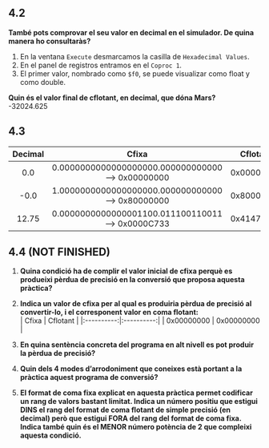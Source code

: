 ## 4.2
**També pots comprovar el seu valor en decimal en el simulador. De quina manera ho consultaràs?**    

1.  En la ventana `Execute` desmarcamos la casilla de `Hexadecimal Values`.
2.  En el panel de registros entramos en el `Coproc 1`.
3.  El primer valor, nombrado como `$f0`, se puede visualizar como float y como double.

**Quin és el valor final de cflotant, en decimal, que dóna Mars?**    
-32024.625

## 4.3
| Decimal |                       Cfixa                       |  Cflotant  |
|:-------:|:-------------------------------------------------:|:----------:|
|   0.0   | 0.0000000000000000000.000000000000 --> 0x00000000 | 0x00000000 |
|   -0.0  | 1.0000000000000000000.000000000000 --> 0x80000000 | 0x80000000 |
|  12.75  | 0.0000000000000001100.011100110011 --> 0x0000C733 | 0x41473300 |

## 4.4 (NOT FINISHED)
1.  **Quina condició ha de complir el valor inicial de cfixa perquè es produeixi
pèrdua de precisió en la conversió que proposa aquesta pràctica?**   


2.  **Indica un valor de cfixa per al qual es produiria pèrdua de precisió al convertir-lo, i el corresponent valor en coma flotant:**    
|    Cfixa   |  Cflotant  |
|:----------:|:----------:|
| 0x00000000 | 0x00000000 |

3.  **En quina sentència concreta del programa en alt nivell es pot produir la pèrdua de precisió?**   

4.  **Quin dels 4 modes d’arrodoniment que coneixes està portant a la pràctica aquest programa de conversió?**    

5.  **El format de coma fixa explicat en aquesta pràctica permet codificar un rang de valors bastant limitat. Indica un número positiu que estigui DINS el rang del format de coma flotant de simple precisió (en decimal) però que estigui FORA del rang del format de coma fixa. Indica també quin és el MENOR número potència de 2 que compleixi aquesta condició.**   
